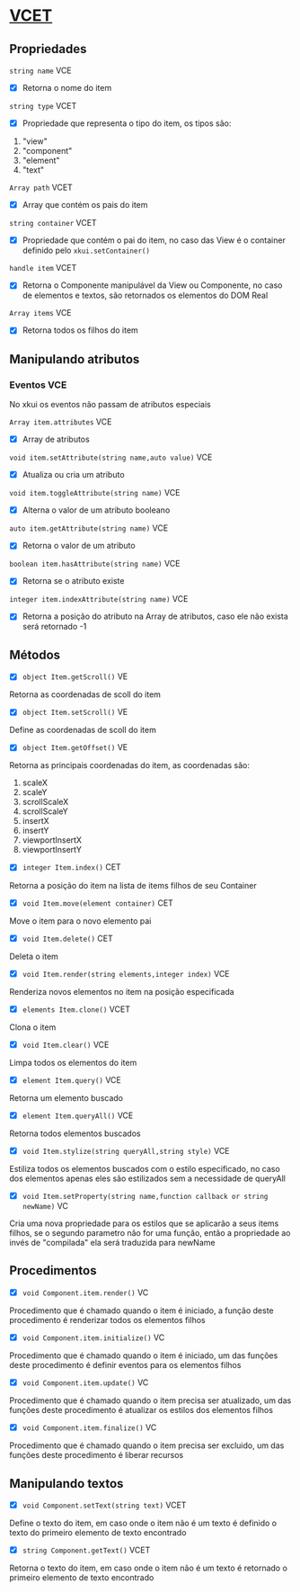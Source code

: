 # [VCET](# "View Component Element Text" )

## Propriedades

```string name``` VCE

- [x] Retorna o nome do item

```string type``` VCET

- [x] Propriedade que representa o tipo do item, os tipos são:
1. "view"
2. "component"
3. "element"
4. "text"

```Array path``` VCET

- [x] Array que contém os pais do item

```string container``` VCET

- [x] Propriedade que contém o pai do item, no caso das View é o container definido pelo ```xkui.setContainer()```

```handle item``` VCET

- [x] Retorna o Componente manipulável da View ou Componente, no caso de elementos e textos, são retornados os elementos do DOM Real

```Array items``` VCE

- [x] Retorna todos os filhos do item

## Manipulando atributos

### Eventos VCE

No xkui os eventos não passam de atributos especiais

```Array item.attributes``` VCE

- [x] Array de atributos

```void item.setAttribute(string name,auto value)``` VCE

- [x] Atualiza ou cria um atributo

```void item.toggleAttribute(string name)``` VCE

- [x] Alterna o valor de um atributo booleano

```auto item.getAttribute(string name)``` VCE

- [x] Retorna o valor de um atributo

```boolean item.hasAttribute(string name)``` VCE

- [x] Retorna se o atributo existe

```integer item.indexAttribute(string name)``` VCE

- [x] Retorna a posição do atributo na Array de atributos, caso ele não exista será retornado -1

## Métodos

- [x] ```object Item.getScroll()``` VE

Retorna as coordenadas de scoll do item

- [x] ```object Item.setScroll()``` VE

Define as coordenadas de scoll do item

- [x] ```object Item.getOffset()``` VE

Retorna as principais coordenadas do item, as coordenadas são:
1. scaleX
2. scaleY
3. scrollScaleX
4. scrollScaleY
5. insertX
6. insertY
7. viewportInsertX
8. viewportInsertY

- [x] ```integer Item.index()``` CET

Retorna a posição do item na lista de items filhos de seu Container

- [x] ```void Item.move(element container)``` CET

Move o item para o novo elemento pai

- [x] ```void Item.delete()``` CET

Deleta o item

- [x] ```void Item.render(string elements,integer index)``` VCE

Renderiza novos elementos no item na posição especificada

- [x] ```elements Item.clone()``` VCET

Clona o item

- [x] ```void Item.clear()``` VCE

Limpa todos os elementos do item

- [x] ```element Item.query()``` VCE

Retorna um elemento buscado

- [x] ```element Item.queryAll()``` VCE

Retorna todos elementos buscados

- [x] ```void Item.stylize(string queryAll,string style)``` VCE

Estiliza todos os elementos buscados com o estilo especificado, no caso dos elementos apenas eles são estilizados sem a necessidade de queryAll

- [x] ```void Item.setProperty(string name,function callback or string newName)``` VC

Cria uma nova propriedade para os estilos que se aplicarão a seus items filhos, se o segundo parametro não for uma função, então a propriedade ao invés de "compilada" ela será traduzida para newName

## Procedimentos

- [x] ```void Component.item.render()``` VC

Procedimento que é chamado quando o item é iniciado, a função deste procedimento é renderizar todos os elementos filhos

- [x] ```void Component.item.initialize()``` VC

Procedimento que é chamado quando o item é iniciado, um das funções deste procedimento é definir eventos para os elementos filhos

- [x] ```void Component.item.update()``` VC

Procedimento que é chamado quando o item precisa ser atualizado, um das funções deste procedimento é atualizar os estilos dos elementos filhos

- [x] ```void Component.item.finalize()``` VC

Procedimento que é chamado quando o item precisa ser excluido, um das funções deste procedimento é liberar recursos

## Manipulando textos

- [x] ```void Component.setText(string text)``` VCET

Define o texto do item, em caso onde o item não é um texto é definido o texto do primeiro elemento de texto encontrado

- [x] ```string Component.getText()``` VCET

Retorna o texto do item, em caso onde o item não é um texto é retornado o primeiro elemento de texto encontrado